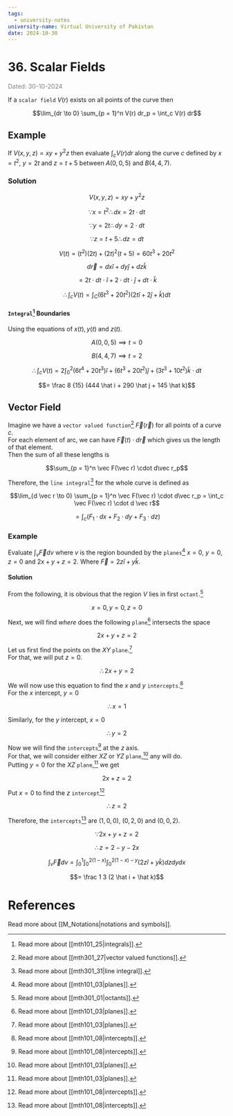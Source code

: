 ```yaml
---
tags:
  - university-notes
university-name: Virtual University of Pakistan
date: 2024-10-30
---
```


# 36. Scalar Fields

<span style="color: gray;">Dated: 30-10-2024</span>


If a `scalar field` $V(r)$ exists on all points of the curve then  

$$\lim_{dr \to 0} \sum_{p = 1}^n V(r) dr_p = \int_c V(r) dr$$

## Example

If $V(x, y, z) = xy + y^2z$ then evaluate $\int_c V(r)dr$ along the curve $c$ defined by $x = t^2$, $y= 2t$ and $z = t + 5$ between $A(0, 0, 5)$ and $B(4, 4, 7)$.

### Solution

$$V(x, y, z) = xy + y^2z$$

$$\because x = t^2 \therefore dx = 2t \cdot dt$$

$$\because y = 2t \therefore dy = 2 \cdot dt$$

$$\because z = t + 5 \therefore dz = dt $$

$$V(t) = (t^2)(2t) + (2t)^2(t+5) = 60t^3 + 20t^2$$

$$d \vec r = dx \hat i + dy \hat j + dz \hat k$$

$$= 2t \cdot dt\cdot \hat i + 2 \cdot dt \cdot \hat j + dt \cdot \hat k$$

$$\therefore \int_c V(t) = \int_{C}(6t^{3}+20t^{2})(2t\hat {i}+2\hat{j}+\hat{k})dt$$

#### `Integral`[^1] Boundaries

Using the equations of $x(t), y(t)$ and $z(t)$.  

$$A(0, 0, 5) \implies t = 0$$

$$B(4, 4, 7) \implies t = 2$$

$$\therefore \int_c V(t) = 2 \int_0^2 (6t^4 + 20t^3) \hat i + (6t^3 + 20t^2)\hat j + (3t^3 + 10t^2)\hat k \cdot dt$$

$$= \frac 8 {15} (444 \hat i + 290 \hat j + 145 \hat k)$$

## Vector Field

Imagine we have a `vector valued function`[^2] $\vec F(\vec r)$ for all points of a curve $c$.  
For each element of arc, we can have $\vec F(t) \cdot d\vec r$ which gives us the length of that element.  
Then the sum of all these lengths is  

$$\sum_{p = 1}^n \vec F(\vec r) \cdot d\vec r_p$$

Therefore, the `line integral`[^3] for the whole curve is defined as

$$\lim_{d \vec r \to 0} \sum_{p = 1}^n \vec F(\vec r) \cdot d\vec r_p = \int_c \vec F(\vec r) \cdot d \vec r$$

$$= \int_c (F_1 \cdot dx + F_2 \cdot dy + F_3 \cdot dz)$$

### Example

Evaluate $\int_v \vec F dv$ where $v$ is the region bounded by the `planes`[^4] $x = 0$, $y = 0$, $z = 0$ and $2x + y + z = 2$. Where $\vec F = 2z \hat i + y \hat k$.

#### Solution

From the following, it is obvious that the region $V$ lies in first `octant`.[^5]  

$$x = 0, y = 0, z = 0$$

Next, we will find _where_ does the following `plane`[^4] intersects the space  

$$2x + y + z = 2$$

Let us first find the points on the $XY$ `plane`.[^4]  
For that, we will put $z = 0$.  

$$\therefore 2x + y = 2$$

We will now use this equation to find the $x$ and $y$ `intercepts`.[^6]  
For the $x$ intercept, $y = 0$  

$$\therefore x = 1$$

Similarly, for the $y$ intercept, $x = 0$  

$$\therefore y = 2$$

Now we will find the `intercepts`[^6] at the $z$ axis.  
For that, we will consider either $XZ$ or $YZ$ `plane`,[^4] any will do.  
Putting $y = 0$ for the $XZ$ `plane`,[^4] we get

$$2x + z = 2$$

Put $x = 0$ to find the $z$ `intercept`[^6]  

$$\therefore z = 2$$

Therefore, the `intercepts`[^6] are $(1, 0, 0)$, $(0, 2, 0)$ and $(0, 0, 2)$.  

$$\because 2x + y + z = 2$$

$$\therefore z = 2 - y - 2x$$

$$\int_v \vec F dv = \int_0^1 \int_0^{2(1 - x)}\int_0^{2(1 - x) - y} (2z\hat i + y \hat k) dzdydx$$

$$= \frac 1 3 (2 \hat i + \hat k)$$

# References

Read more about [[M_Notations|notations and symbols]].

[^1]: Read more about [[mth101_25|integrals]].
[^2]: Read more about [[mth301_27|vector valued functions]].
[^3]: Read more about [[mth301_31|line integral]].
[^4]: Read more about [[mth101_03|planes]].
[^5]: Read more about [[mth301_01|octants]].
[^6]: Read more about [[mth101_08|intercepts]].